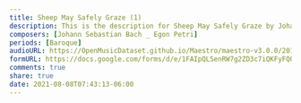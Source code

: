 ```yaml
---
title: Sheep May Safely Graze (1)
description: This is the description for Sheep May Safely Graze by Johann Sebastian Bach _ Egon Petri
composers: [Johann Sebastian Bach _ Egon Petri]
periods: [Baroque]
audioURL: https://OpenMusicDataset.github.io/Maestro/maestro-v3.0.0/2013/ORIG-MIDI_02_7_7_13_Group__MID--AUDIO_18_R1_2013_wav--4.midi
formURL: https://docs.google.com/forms/d/e/1FAIpQLSenRW7g2ZD3c7iQKFyFQOvcQ6GjvCq052c7ZtjyT0HQZK1wog/viewform
comments: true
share: true
date: 2021-08-08T07:43:13-06:00
---
```

